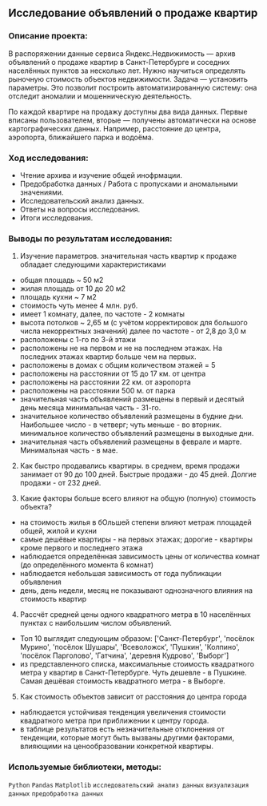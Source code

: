 ## Исследование объявлений о продаже квартир

### Описание проекта:
В распоряжении данные сервиса Яндекс.Недвижимость — архив объявлений о продаже квартир в Санкт-Петербурге и соседних населённых пунктов за несколько лет. Нужно научиться определять рыночную стоимость объектов недвижимости. Задача — установить параметры. Это позволит построить автоматизированную систему: она отследит аномалии и мошенническую деятельность. 

По каждой квартире на продажу доступны два вида данных. Первые вписаны пользователем, вторые — получены автоматически на основе картографических данных. Например, расстояние до центра, аэропорта, ближайшего парка и водоёма. 

### Ход исследования:
- Чтение архива и изучение общей инофрмации.
- Предобработка данных / Работа с пропусками и аномальными значениями.
- Исследовательский анализ данных.
- Ответы на вопросы исследования. 
- Итоги исследования.

### Выводы по результатам исследования:
1. Изучение параметров. значительная часть квартир к продаже обладает следующими характеристиками
- общая площадь ~ 50 м2
- жилая площадь от 10 до 20 м2
- площадь кухни ~ 7 м2
- стоимость чуть менее 4 млн. руб.
- имеет 1 комнату, далее, по частоте - 2 комнаты
- высота потолков ~ 2,65 м (с учётом корректировок для большого числа некорректных значений) далее по частоте - от 2,8 до 3,0 м
- расположены с 1-го по 3-й этажи
- расположены не на первом и не на последнем этажах. На последних этажах квартир больше чем на первых.
- расположены в домах с общим количеством этажей = 5
- расположены на расстоянии от 15 до 17 км. от центра
- расположены на расстоянии 22 км. от аэропорта
- расположены на расстоянии 500 м. от парка
- значительная часть объявлений размещены в первый и десятый день месяца минимальная часть - 31-го.
- значительное количество объявлений размещены в будние дни. Наибольшее число - в четверг; чуть меньше - во вторник. минимальное количество объявлений размещены в выходные дни.
- значительная часть объявлений размещены в феврале и марте. Минимальная часть - в мае.

2. Как быстро продавались квартиры.
в среднем, время продажи занимает от 90 до 100 дней. Быстрые продажи - до 45 дней. Долгие продажи - от 232 дней.

3. Какие факторы больше всего влияют на общую (полную) стоимость объекта?
- на стоимость жилья в бОльшей степени влияют метраж площадей общей, жилой и кухни
- самые дешёвые квартиры - на первых этажах; дорогие - квартиры кроме первого и последнего этажа
- наблюдается определённая зависимость цены от количества комнат (до определённого момента 6 комнат)
- наблюдается небольшая зависимость от года публикации объявления
- день, день недели, месяц не показывают однозначного влияния на стоимость квартир

4. Рассчёт средней цены одного квадратного метра в 10 населённых пунктах с наибольшим числом объявлений.
- Топ 10 выглядит следующим образом: ['Санкт-Петербург', 'посёлок Мурино', 'посёлок Шушары', 'Всеволожск', 'Пушкин', 'Колпино', 'посёлок Парголово', 'Гатчина', 'деревня Кудрово', 'Выборг']
- из представленного списка, максимальные стоимость квадратного метра у квартир в Санкт-Петербурге. Чуть дешевле - в Пушкине. Самая дешёвая стоимость квадратного метра - в Выборге.

5. Как стоимость объектов зависит от расстояния до центра города
- наблюдается устойчивая тенденция увеличения стоимости квадратного метра при приближении к центру города.
- в таблице результатов есть незначительные отклонения от тенденции, которые могут быть вызваны другими факторами, влияющими на ценообразовании конкретной квартиры.

### Используемые библиотеки, методы:
`Python` `Pandas` `Matplotlib` `исследовательский анализ данных` `визуализация данных` `предобработка данных`
